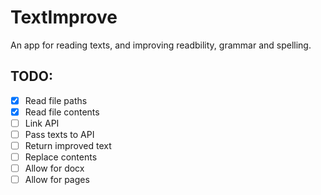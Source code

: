 # TextImprove

An app for reading texts, and improving readbility, grammar and spelling.

## TODO:
- [x] Read file paths
- [x] Read file contents
- [ ] Link API
- [ ] Pass texts to API
- [ ] Return improved text
- [ ] Replace contents
- [ ] Allow for docx
- [ ] Allow for pages